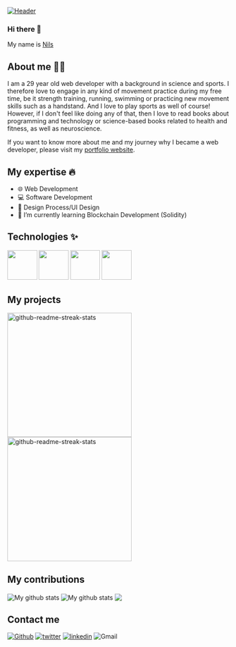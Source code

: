 [![Header](https://i.skyrock.net/8818/11928818/pics/292997350.gif "Header")](https://www.nilsjonas.com)

### Hi there 👋

My name is [Nils](https://www.nilsjonas.com)

## About me 👱🏻

I am a 29 year old web developer with a background in science and sports. I therefore love to engage in any kind of movement practice during my free time, be it strength training, running, swimming or practicing new movement skills such as a handstand. And I love to play sports as well of course! However, if I don't feel like doing any of that, then I love to read books about programming and technology or science-based books related to health and fitness, as well as neuroscience.

If you want to know more about me and my journey why I became a web developer, please visit my [portfolio website](https://nilsjonas.com/about.html).

## My expertise 🔥

- 🌐 Web Development
- 💻 Software Development
- 🍭 Design Process/UI Design
- 🌱 I’m currently learning Blockchain Development (Solidity)


## Technologies ✨

<p>
  <img src="https://logos-download.com/wp-content/uploads/2019/01/JavaScript_Logo.png" width="67.5px" height="67.5px" />
  <img src="https://logodix.com/logo/470388.png" width="67.5px" height="67.5px" />
  <img src="https://www.armortechs.com/upload/image/blog/css-variables-css-3-logo.png" width="67.5px" height="67.5px" />
  <img src="https://s3.amazonaws.com/creativetim_bucket/tim_static_images/presentation-page/react.jpg" width="67.5px" height="67.5px" />
</p>

## My projects

<img width="282" src="https://denvercoder1-github-readme-stats.vercel.app/api/pin/?username=NilsLjungberg&repo=unsplash-infinity-scroll&theme=react&bg_color=273849&title_color=F85D7F&icon_color=F8D866&hide_border=true&show_icons=false" alt="github-readme-streak-stats">

<img width="282" src="https://denvercoder1-github-readme-stats.vercel.app/api/pin/?username=NilsLjungberg&repo=robofriends-react&theme=react&bg_color=273849&title_color=F85D7F&icon_color=F8D866&hide_border=true&show_icons=false" alt="github-readme-streak-stats">

## My contributions

<img align="center" src="https://github-readme-streak-stats.herokuapp.com?user=NilsLjungberg&theme=vue-dark&hide_border=true&date_format=M%20j%5B%2C%20Y%5D" alt="My github stats" />

<img align="center" src="https://github-readme-stats.vercel.app/api?username=NilsLjungberg&show_icons=true&include_all_commits=true&theme=cobalt&hide_border=true" alt="My github stats" /> 

<img align="center" src="https://github-readme-stats.vercel.app/api/top-langs/?username=NilsLjungberg&layout=compact&theme=cobalt&hide_border=true" />

## Contact me

[<img alt="Github" src="https://img.shields.io/badge/GitHub-%2312100E.svg?&style=for-the-badge&logo=Github&logoColor=white" />](https://github.com/nilsljungberg) [<img alt="twitter" src="https://img.shields.io/badge/twitter-%231DA1F2.svg?&style=for-the-badge&logo=twitter&logoColor=white" />](https://twitter.com/nils_ljungberg) [<img alt="linkedin" src="https://img.shields.io/badge/linkedin-%230077B5.svg?&style=for-the-badge&logo=linkedin&logoColor=white" />](https://www.linkedin.com/in/nils-ljungberg/) <img alt="Gmail" src="https://img.shields.io/badge/Gmail-D14836?style=for-the-badge&logo=gmail&logoColor=white" />

<!--
**NilsLjungberg/NilsLjungberg** is a ✨ _special_ ✨ repository because its `README.md` (this file) appears on your GitHub profile.

Here are some ideas to get you started:

- 🔭 I’m currently working on ...
- 🌱 I’m currently learning ...
- 👯 I’m looking to collaborate on ...
- 🤔 I’m looking for help with ...
- 💬 Ask me about ...
- 📫 How to reach me: ...
- 😄 Pronouns: ...
- ⚡ Fun fact: ...
-->
